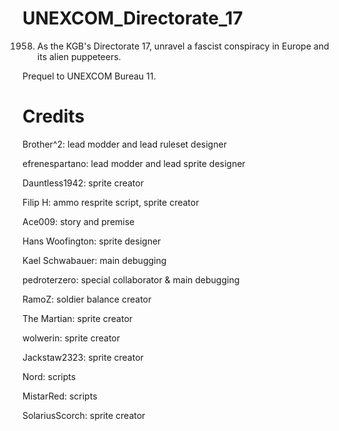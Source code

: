 # UNEXCOM_Directorate_17
1958. As the KGB's Directorate 17, unravel a fascist conspiracy in Europe and its alien puppeteers. 

Prequel to UNEXCOM Bureau 11.

# Credits
Brother^2: lead modder and lead ruleset designer

efrenespartano: lead modder and lead sprite designer

Dauntless1942: sprite creator

Filip H: ammo resprite script, sprite creator

Ace009: story and premise

Hans Woofington: sprite designer

Kael Schwabauer: main debugging

pedroterzero: special collaborator & main debugging

RamoZ: soldier balance creator

The Martian: sprite creator

wolwerin: sprite creator

Jackstaw2323: sprite creator

Nord: scripts

MistarRed: scripts

SolariusScorch: sprite creator
